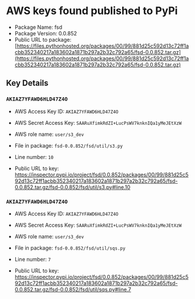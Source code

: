 # AWS keys found published to PyPi

* Package Name: fsd
* Package Version: 0.0.852
* Public URL to package: [https://files.pythonhosted.org/packages/00/99/881d25c592d13c72ff1acbb352340217a183602a1871b297a2b32c792a65/fsd-0.0.852.tar.gz](https://files.pythonhosted.org/packages/00/99/881d25c592d13c72ff1acbb352340217a183602a1871b297a2b32c792a65/fsd-0.0.852.tar.gz)

## Key Details

### `AKIAZ7YFAWD6HLD47Z4O`

* AWS Access Key ID: `AKIAZ7YFAWD6HLD47Z4O`
* AWS Secret Access Key: `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` 
* AWS role name: `user/s3_dev`
* File in package: `fsd-0.0.852/fsd/util/s3.py`
* Line number: `10`

* Public URL to key: https://inspector.pypi.io/project/fsd/0.0.852/packages/00/99/881d25c592d13c72ff1acbb352340217a183602a1871b297a2b32c792a65/fsd-0.0.852.tar.gz/fsd-0.0.852/fsd/util/s3.py#line.10



### `AKIAZ7YFAWD6HLD47Z4O`

* AWS Access Key ID: `AKIAZ7YFAWD6HLD47Z4O`
* AWS Secret Access Key: `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` 
* AWS role name: `user/s3_dev`
* File in package: `fsd-0.0.852/fsd/util/sqs.py`
* Line number: `7`

* Public URL to key: https://inspector.pypi.io/project/fsd/0.0.852/packages/00/99/881d25c592d13c72ff1acbb352340217a183602a1871b297a2b32c792a65/fsd-0.0.852.tar.gz/fsd-0.0.852/fsd/util/sqs.py#line.7


